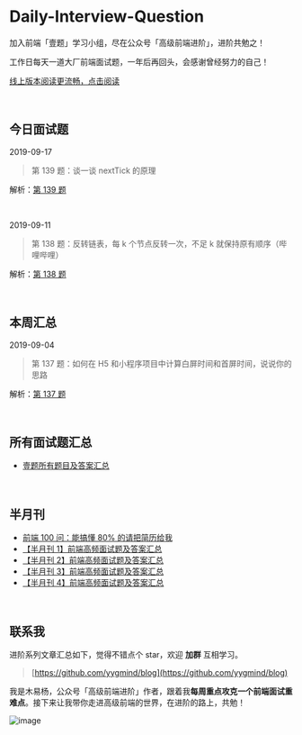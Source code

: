 # Daily-Interview-Question

加入前端「壹题」学习小组，尽在公众号「高级前端进阶」，进阶共勉之！

工作日每天一道大厂前端面试题，一年后再回头，会感谢曾经努力的自己！

[线上版本阅读更流畅，点击阅读](https://muyiy.cn/question/)

<br/>




## 今日面试题
2019-09-17

> 第 139 题：谈一谈 nextTick 的原理



解析：[第 139 题](https://github.com/Advanced-Frontend/Daily-Interview-Question/issues/281)

<br/>



2019-09-11

> 第 138 题：反转链表，每 k 个节点反转一次，不足 k 就保持原有顺序（哔哩哔哩）
>



解析：[第 138 题](https://github.com/Advanced-Frontend/Daily-Interview-Question/issues/278)

<br/>




## 本周汇总

2019-09-04

> 第 137 题：如何在 H5 和小程序项目中计算白屏时间和首屏时间，说说你的思路



解析：[第 137 题](https://github.com/Advanced-Frontend/Daily-Interview-Question/issues/272)

<br/>




## 所有面试题汇总

-   [壹题所有题目及答案汇总](https://github.com/Advanced-Frontend/Daily-Interview-Question/blob/master/datum/summary.md)

<br/>



## 半月刊

- [前端 100 问：能搞懂 80% 的请把简历给我](https://github.com/yygmind/blog/issues/43)
- [【半月刊 1】前端高频面试题及答案汇总](https://juejin.im/post/5c6977e46fb9a049fd1063dc)
- [【半月刊 2】前端高频面试题及答案汇总](https://juejin.im/post/5c7bd72ef265da2de80f7f17)
- [【半月刊 3】前端高频面试题及答案汇总](https://juejin.im/post/5c9ac3f66fb9a070e056718f)
- [【半月刊 4】前端高频面试题及答案汇总](https://juejin.im/post/5cb3376bf265da039c0543da)

<br/>



## 联系我

进阶系列文章汇总如下，觉得不错点个 star，欢迎 **加群** 互相学习。

> [https://github.com/yygmind/blog](https://github.com/yygmind/blog)

我是木易杨，公众号「高级前端进阶」作者，跟着我**每周重点攻克一个前端面试重难点**。接下来让我带你走进高级前端的世界，在进阶的路上，共勉！

![image](https://github.com/yygmind/blog/raw/master/images/weixin_re.png)
